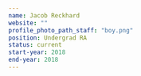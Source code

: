 ```yaml
---
name: Jacob Reckhard
website: ""
profile_photo_path_staff: "boy.png"
position: Undergrad RA
status: current
start-year: 2018
end-year: 2018
---
```

